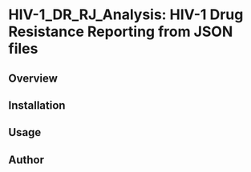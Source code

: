 # HIV-1_DR_RJ_Analysis: HIV-1 Drug Resistance Reporting from JSON files

## Overview

## Installation

## Usage

## Author 
